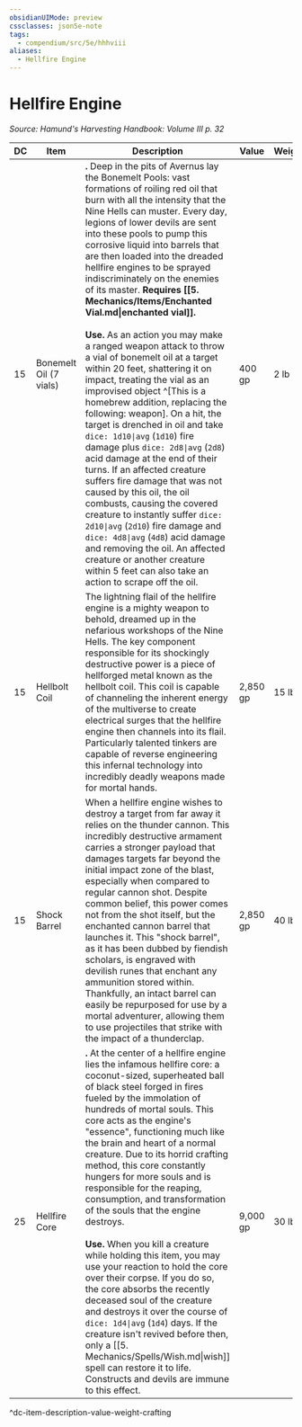 ```yaml
---
obsidianUIMode: preview
cssclasses: json5e-note
tags:
  - compendium/src/5e/hhhviii
aliases:
  - Hellfire Engine
---
```

# Hellfire Engine
*Source: Hamund's Harvesting Handbook: Volume III p. 32* 

| DC | Item | Description | Value | Weight | Crafting |
|----|------|-------------|-------|--------|----------|
| 15 | Bonemelt Oil (7 vials) | **.** Deep in the pits of Avernus lay the Bonemelt Pools: vast formations of roiling red oil that burn with all the intensity that the Nine Hells can muster. Every day, legions of lower devils are sent into these pools to pump this corrosive liquid into barrels that are then loaded into the dreaded hellfire engines to be sprayed indiscriminately on the enemies of its master. **Requires [[5. Mechanics/Items/Enchanted Vial.md\|enchanted vial]].**<br /><br />**Use.** As an action you may make a ranged weapon attack to throw a vial of bonemelt oil at a target within 20 feet, shattering it on impact, treating the vial as an improvised object ^[This is a homebrew addition, replacing the following: weapon]. On a hit, the target is drenched in oil and take `dice: 1d10\|avg` (`1d10`) fire damage plus `dice: 2d8\|avg` (`2d8`) acid damage at the end of their turns. If an affected creature suffers fire damage that was not caused by this oil, the oil combusts, causing the covered creature to instantly suffer `dice: 2d10\|avg` (`2d10`) fire damage and `dice: 4d8\|avg` (`4d8`) acid damage and removing the oil. An affected creature or another creature within 5 feet can also take an action to scrape off the oil. | 400 gp | 2 lb | — |
| 15 | Hellbolt Coil | The lightning flail of the hellfire engine is a mighty weapon to behold, dreamed up in the nefarious workshops of the Nine Hells. The key component responsible for its shockingly destructive power is a piece of hellforged metal known as the hellbolt coil. This coil is capable of channeling the inherent energy of the multiverse to create electrical surges that the hellfire engine then channels into its flail. Particularly talented tinkers are capable of reverse engineering this infernal technology into incredibly deadly weapons made for mortal hands. | 2,850 gp | 15 lb | [[5. Mechanics/Items/Hellbolt Striker.md\|Hellbolt Striker]] |
| 15 | Shock Barrel | When a hellfire engine wishes to destroy a target from far away it relies on the thunder cannon. This incredibly destructive armament carries a stronger payload that damages targets far beyond the initial impact zone of the blast, especially when compared to regular cannon shot. Despite common belief, this power comes not from the shot itself, but the enchanted cannon barrel that launches it. This "shock barrel", as it has been dubbed by fiendish scholars, is engraved with devilish runes that enchant any ammunition stored within. Thankfully, an intact barrel can easily be repurposed for use by a mortal adventurer, allowing them to use projectiles that strike with the impact of a thunderclap. | 2,850 gp | 40 lb | [[5. Mechanics/Items/Rumble Quiver.md\|Rumble Quiver]] |
| 25 | Hellfire Core | **.** At the center of a hellfire engine lies the infamous hellfire core: a coconut-sized, superheated ball of black steel forged in fires fueled by the immolation of hundreds of mortal souls. This core acts as the engine's "essence", functioning much like the brain and heart of a normal creature. Due to its horrid crafting method, this core constantly hungers for more souls and is responsible for the reaping, consumption, and transformation of the souls that the engine destroys.<br /><br />**Use.** When you kill a creature while holding this item, you may use your reaction to hold the core over their corpse. If you do so, the core absorbs the recently deceased soul of the creature and destroys it over the course of `dice: 1d4\|avg` (`1d4`) days. If the creature isn't revived before then, only a [[5. Mechanics/Spells/Wish.md\|wish]] spell can restore it to life. Constructs and devils are immune to this effect. | 9,000 gp | 30 lb | [[5. Mechanics/Items/Infernal Engine.md\|Infernal Engine]] |
^dc-item-description-value-weight-crafting

